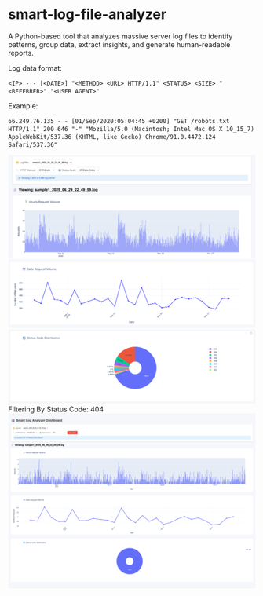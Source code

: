 # smart-log-file-analyzer
A Python-based tool that analyzes massive server log files to identify patterns, group data, extract insights, and generate human-readable reports.

Log data format: 
```
<IP> - - [<DATE>] "<METHOD> <URL> HTTP/1.1" <STATUS> <SIZE> "<REFERRER>" "<USER AGENT>"
```

Example:
```
66.249.76.135 - - [01/Sep/2020:05:04:45 +0200] "GET /robots.txt HTTP/1.1" 200 646 "-" "Mozilla/5.0 (Macintosh; Intel Mac OS X 10_15_7) AppleWebKit/537.36 (KHTML, like Gecko) Chrome/91.0.4472.124 Safari/537.36"
```

![Hours](assets/Hours.png)
![Daily](assets/Daily.png)
![Status](assets/Status.png)
Filtering By Status Code: 404
![404](assets/404.png)